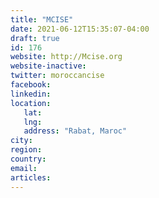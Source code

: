 ```yaml
---
title: "MCISE"
date: 2021-06-12T15:35:07-04:00
draft: true
id: 176
website: http://Mcise.org
website-inactive: 
twitter: moroccancise
facebook: 
linkedin: 
location: 
   lat: 
   lng: 
   address: "Rabat, Maroc"
city: 
region: 
country: 
email: 
articles:
---
```


